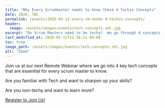 ```yaml
---
title: "Why Every Scrummaster needs to know these 4 Techie Concepts"
Date: 2020, TBC
permalink: /events/2020-05-12-every-sm-needs-4-techie-concepts/
header:
  image: /assets/images/events/tech.concepts.sml.jpg
excerpt: "Do Scrum Masters need to be techy?  We go through 4 concepts that are essential for good scrum masters!"
last_modified_at: 2020-05-12T21:36:11-04:00
toc: true
image_path: /assets/images/events/tech.concepts.sml.jpg
alt: "Zoom"
---
```


Join us at our next Remote Webinar where we go into 4 key tech concepts that are essential for every scrum master to know.

Are you familiar with Tech and want to sharpen up your skills?

Are you non-techy and want to learn more?

<a href="https://www.eventbrite.com/e/why-scrummasters-need-to-learn-these-4-techie-concepts-tickets-105439634786?ref=estw" target="blank">
Register to Join Us!
</a>